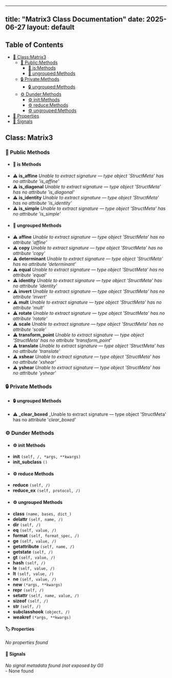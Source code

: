 <!-- Formatted by A³BS formatter.py -->
<!-- Generated by A³BS document.py -->
---
title: "Matrix3 Class Documentation"
date: 2025-06-27
layout: default
---

## Table of Contents
- [🔧 Class:Matrix3](#class-matrix3)
  - [ 🔹 Public:Methods](#public-methods)
    - [ 🔹 is:Methods](#is-methods)
    - [ 🔹 ungrouped:Methods](#ungrouped-methods)
  - [ 🔒 Private:Methods](#private-methods)
    - [ 🔒 ungrouped:Methods](#ungrouped-methods)
  - [ ⚙ Dunder:Methods](#dunder-methods)
    - [ ⚙ init:Methods](#init-methods)
    - [ ⚙ reduce:Methods](#reduce-methods)
    - [ ⚙ ungrouped:Methods](#ungrouped-methods)
- [🔧 Properties](#properties-)
- [🔧 Signals](#signals-)
## Class: Matrix3
### 🔹 Public Methods
<a name="public-methods"></a>
- #### 🔹 is Methods
<a name="is-methods"></a>
  - ⚠️ **is_affine** _Unable to extract signature — type object 'StructMeta' has no attribute 'is_affine'_<br>
  - ⚠️ **is_diagonal** _Unable to extract signature — type object 'StructMeta' has no attribute 'is_diagonal'_<br>
  - ⚠️ **is_identity** _Unable to extract signature — type object 'StructMeta' has no attribute 'is_identity'_<br>
  - ⚠️ **is_simple** _Unable to extract signature — type object 'StructMeta' has no attribute 'is_simple'_<br>
- #### 🔹 ungrouped Methods
<a name="ungrouped-methods"></a>
  - ⚠️ **affine** _Unable to extract signature — type object 'StructMeta' has no attribute 'affine'_<br>
  - ⚠️ **copy** _Unable to extract signature — type object 'StructMeta' has no attribute 'copy'_<br>
  - ⚠️ **determinant** _Unable to extract signature — type object 'StructMeta' has no attribute 'determinant'_<br>
  - ⚠️ **equal** _Unable to extract signature — type object 'StructMeta' has no attribute 'equal'_<br>
  - ⚠️ **identity** _Unable to extract signature — type object 'StructMeta' has no attribute 'identity'_<br>
  - ⚠️ **invert** _Unable to extract signature — type object 'StructMeta' has no attribute 'invert'_<br>
  - ⚠️ **mult** _Unable to extract signature — type object 'StructMeta' has no attribute 'mult'_<br>
  - ⚠️ **rotate** _Unable to extract signature — type object 'StructMeta' has no attribute 'rotate'_<br>
  - ⚠️ **scale** _Unable to extract signature — type object 'StructMeta' has no attribute 'scale'_<br>
  - ⚠️ **transform_point** _Unable to extract signature — type object 'StructMeta' has no attribute 'transform_point'_<br>
  - ⚠️ **translate** _Unable to extract signature — type object 'StructMeta' has no attribute 'translate'_<br>
  - ⚠️ **xshear** _Unable to extract signature — type object 'StructMeta' has no attribute 'xshear'_<br>
  - ⚠️ **yshear** _Unable to extract signature — type object 'StructMeta' has no attribute 'yshear'_<br>
### 🔒 Private Methods
<a name="private-methods"></a>
- #### 🔒 ungrouped Methods
<a name="ungrouped-methods"></a>
  - ⚠️ **_clear_boxed** _Unable to extract signature — type object 'StructMeta' has no attribute '_clear_boxed'_<br>
### ⚙ Dunder Methods
<a name="dunder-methods"></a>
- #### ⚙ init Methods
<a name="init-methods"></a>
  - **__init__** `(self, /, *args, **kwargs)`<br>
  - **__init_subclass__** `()`<br>
- #### ⚙ reduce Methods
<a name="reduce-methods"></a>
  - **__reduce__** `(self, /)`<br>
  - **__reduce_ex__** `(self, protocol, /)`<br>
- #### ⚙ ungrouped Methods
<a name="ungrouped-methods"></a>
  - **__class__** `(name, bases, dict_)`<br>
  - **__delattr__** `(self, name, /)`<br>
  - **__dir__** `(self, /)`<br>
  - **__eq__** `(self, value, /)`<br>
  - **__format__** `(self, format_spec, /)`<br>
  - **__ge__** `(self, value, /)`<br>
  - **__getattribute__** `(self, name, /)`<br>
  - **__getstate__** `(self, /)`<br>
  - **__gt__** `(self, value, /)`<br>
  - **__hash__** `(self, /)`<br>
  - **__le__** `(self, value, /)`<br>
  - **__lt__** `(self, value, /)`<br>
  - **__ne__** `(self, value, /)`<br>
  - **__new__** `(*args, **kwargs)`<br>
  - **__repr__** `(self, /)`<br>
  - **__setattr__** `(self, name, value, /)`<br>
  - **__sizeof__** `(self, /)`<br>
  - **__str__** `(self, /)`<br>
  - **__subclasshook__** `(object, /)`<br>
  - **__weakref__** `(*args, **kwargs)`<br>
#### 🏷️ Properties
<a name="properties-"></a>
_No properties found_
<br>
#### 📣 Signals
<a name="signals-"></a>
_No signal metadata found (not exposed by GI)_
<br>- None found
<br>
